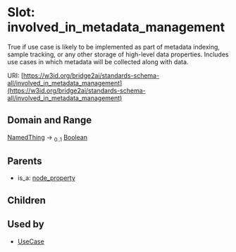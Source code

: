 
# Slot: involved_in_metadata_management

True if use case is likely to be implemented as part of metadata indexing, sample tracking, or any other storage of high-level data properties. Includes use cases in which metadata will be collected along with data.

URI: [https://w3id.org/bridge2ai/standards-schema-all/involved_in_metadata_management](https://w3id.org/bridge2ai/standards-schema-all/involved_in_metadata_management)


## Domain and Range

[NamedThing](NamedThing.md) &#8594;  <sub>0..1</sub> [Boolean](types/Boolean.md)

## Parents

 *  is_a: [node_property](node_property.md)

## Children


## Used by

 * [UseCase](UseCase.md)
